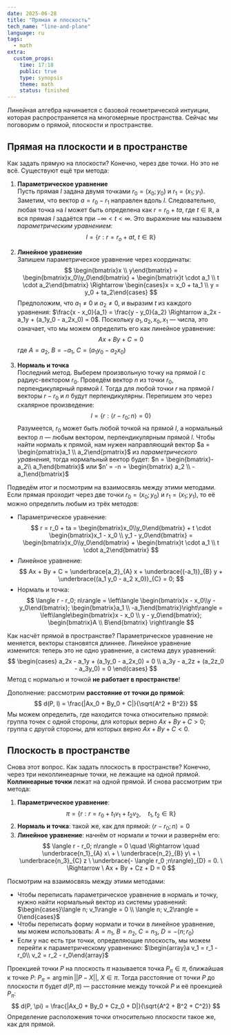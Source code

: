 ```yaml
---
date: 2025-06-28
title: "Прямая и плоскость"
tech_name: "line-and-plane"
language: ru
tags:
  - math
extra:
  custom_props:
    time: 17:18
    public: true
    type: synopsis
    theme: math
    status: finished
---
```

Линейная алгебра начинается с базовой геометрической интуиции, которая распространяется на многомерные пространства. Сейчас мы поговорим о прямой, плоскости и пространстве. 

## Прямая на плоскости и в пространстве
Как задать прямую на плоскости? Конечно, через две точки. Но это не всё. Существуют ещё три метода:

1. **Параметрическое уравнение**  
Пусть прямая $l$ задана двумя точками $r_0 = (x_0; y_0)$ и $r_1 = (x_1;y_1)$. Заметим, что вектор $a = r_0 - r_1$ направлен вдоль $l$. Следовательно, любая точка на $l$ может быть определена как $r = r_0 + ta$, где $t \in \mathbb{R}$, а вся прямая $l$ задаётся при $-\infty < t < \infty$. Это выражение мы называем *параметрическим уравнением*:  
$$
l = \{r: r = r_o + at, \ t \in \mathbb{R} \}
$$

2. **Линейное уравнение**  
Запишем параметрическое уравнение через координаты:  
$$
\begin{bmatrix}x \\ y\end{bmatrix} = \begin{bmatrix}x_0\\y_0\end{bmatrix} + \begin{bmatrix}t \cdot a_1 \\ t \cdot a_2\end{bmatrix} \Rightarrow \begin{cases}x = x_0 + ta_1 \\ y = y_0 + ta_2\end{cases}
$$
Предположим, что $a_1 \neq 0$ и $a_2 \neq 0$, и выразим $t$ из каждого уравнения: $\frac{x - x_0}{a_1} = \frac{y - y_0}{a_2} \Rightarrow a_2x - a_1y + (a_1y_0 - a_2x_0) = 0$. Поскольку $a_1, a_2, x_0, x_1$ — числа, это означает, что мы можем определить его как линейное уравнение:  
$$
Ax + By + C = 0
$$
где $A = a_2$, $B = -a_1$, $C = (a_1y_0 - a_2x_0)$ 

3. **Нормаль и точка**  
Последний метод. Выберем произвольную точку на прямой $l$ с радиус-вектором $r_0$. Проведём вектор $n$ из точки $r_0$, перпендикулярный прямой $l$. Тогда для любой точки $r$ на прямой $l$ векторы $r - r_0$ и $n$ будут перпендикулярны. Перепишем это через скалярное произведение:  
$$
l = \{ r: \langle r - r_0;n\rangle = 0\}
$$
Разумеется, $r_0$ может быть любой точкой на прямой $l$, а нормальный вектор $n$ — любым вектором, перпендикулярным прямой $l$. Чтобы найти нормаль к прямой, нам нужен направляющий вектор $a = \begin{pmatrix}a_1 \\ a_2\end{pmatrix}$ из *параметрического уравнения*, тогда нормальный вектор будет: $n = \begin{bmatrix}-a_2\\ a_1\end{bmatrix}$ или $n’ = -n = \begin{bmatrix} a_2 \\ -a_1\end{bmatrix}$

Подведём итог и посмотрим на взаимосвязь между этими методами. Если прямая проходит через две точки $r_0 = (x_0; y_0)$ и $r_1 = (x_1; y_1)$, то её можно определить любым из трёх методов:
- Параметрическое уравнение:  
$$
r = r_0 + ta = \begin{bmatrix}x_0\\y_0\end{bmatrix} + t \cdot \begin{bmatrix}x_1 - x_0 \\ y_1 - y_0\end{bmatrix} = \begin{bmatrix}x_0\\y_0\end{bmatrix} + \begin{bmatrix}t \cdot a_1 \\ t \cdot a_2\end{bmatrix}
$$
- Линейное уравнение:  
$$
Ax + By + C = 
\underbrace{a_2}_{A} x + 
\underbrace{(-a_1)}_{B} y + 
\underbrace{(a_1 y_0 - a_2 x_0)}_{C} = 0;
$$
- Нормаль и точка:  
$$
\langle r - r_0; n\rangle = \left\langle \begin{bmatrix}x - x_0\\y - y_0\end{bmatrix}; \begin{bmatrix}a_1 \\ -a_1\end{bmatrix}\right\rangle = \left\langle\begin{bmatrix}x - x_0 \\ y - y_0\end{bmatrix}; \begin{bmatrix}A \\ B\end{bmatrix} \right\rangle
$$

Как насчёт прямой в пространстве? Параметрическое уравнение не меняется, векторы становятся длиннее. Линейное уравнение изменится: теперь это не одно уравнение, а система двух уравнений:  
$$
\begin{cases}
a_2x - a_1y + (a_1y_0 - a_2x_0) = 0 \\
a_3y - a_2z + (a_2z_0 - a_3y_0) = 0
\end{cases}
$$
Метод с нормалью и точкой **не работает в пространстве**!

Дополнение: рассмотрим **расстояние от точки до прямой**:  
$$
d(P, l) = \frac{|Ax_0 + By_0 + C|}{\sqrt{A^2 + B^2}}
$$
Мы можем определить, где находится точка относительно прямой: группа точек с одной стороны, для которых верно $Ax +By + C > 0$; группа с другой стороны, для которых верно $Ax +By + C < 0$.

## Плоскость в пространстве
Снова этот вопрос. Как задать плоскость в пространстве? Конечно, через три неколлинеарные точки, не лежащие на одной прямой. **Коллинеарные точки** лежат на одной прямой. И снова рассмотрим три метода:
1. **Параметрическое уравнение**:  
$$
\pi = \{r: r = r_0 + t_1v_1 + t_2v_2, \quad t_1, t_2 \in \mathbb{R}\}
$$
2. **Нормаль и точка**: такой же, как для прямой: $\langle r - r_0; n\rangle = 0$  
3. **Линейное уравнение**: начнём от нормали и точки и развернём его:  
$$
\langle r - r_0; n\rangle = 0 \quad \Rightarrow \quad 
\underbrace{n_1}_{A} x\  + \ 
\underbrace{n_2}_{B} y\  + \
\underbrace{n_3}_{C} z \ 
\underbrace{- \langle r_0 ;n\rangle}_{D} = 0. \ \Rightarrow \ Ax + By + Cz + D = 0
$$

Посмотрим на взаимосвязь между этими методами:
- Чтобы переписать параметрическое уравнение в нормаль и точку, нужно найти нормальный вектор из системы уравнений:  $\begin{cases}\langle n; v_1\rangle = 0 \\ \langle n; v_2\rangle = 0\end{cases}$
- Чтобы переписать форму нормали и точки в линейное уравнение, мы можем использовать: $A = n_1$, $B = n_2$, $C = n_3$, $D = -\langle n ;r_0\rangle$ 
- Если у нас есть три точки, определяющие плоскость, мы можем перейти к параметрическому уравнению: $\begin{array}a v_1 = r_1 - r_0\\ v_2 = r_2 - r_0\end{array}$

Проекцией точки $P$ на плоскость $\pi$ называется точка $P_\pi \in \pi$, ближайшая к точке $P$: $P_\pi = \arg{\min{||P - X||}}, \ X \in \pi$. Тогда расстояние от точки $P$ до плоскости $\pi$ будет $d(P, \pi)$ — расстояние между точкой $P$ и её проекцией $P_\pi$:  
$$
d(P, \pi) = \frac{|Ax_0 + By_0 + Cz_0 + D|}{\sqrt{A^2 + B^2 + C^2}}
$$
Определение расположения точки относительно плоскости такое же, как для прямой.  